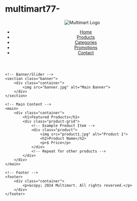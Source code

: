 # multimart77-
<!DOCTYPE html>
<html lang="en">
<head>
    <meta charset="UTF-8">
    <meta name="viewport" content="width=device-width, initial-scale=1.0">
    <title>Multimart</title>
    <link rel="stylesheet" href="styles.css">
</head>
<body>
    <!-- Header -->
    <header>
        <div class="container">
            <div class="logo">
                <img src="logo.png" alt="Multimart Logo">
            </div>
            <nav>
                <ul>
                    <li><a href="#">Home</a></li>
                    <li><a href="#">Products</a></li>
                    <li><a href="#">Categories</a></li>
                    <li><a href="#">Promotions</a></li>
                    <li><a href="#">Contact</a></li>
                </ul>
            </nav>
        </div>
    </header>

    <!-- Banner/Slider -->
    <section class="banner">
        <div class="container">
            <img src="banner.jpg" alt="Main Banner">
        </div>
    </section>

    <!-- Main Content -->
    <main>
        <div class="container">
            <h1>Featured Products</h1>
            <div class="product-grid">
                <!-- Example Product Item -->
                <div class="product">
                    <img src="product1.jpg" alt="Product 1">
                    <h2>Product Name</h2>
                    <p>$ Price</p>
                </div>
                <!-- Repeat for other products -->
            </div>
        </div>
    </main>

    <!-- Footer -->
    <footer>
        <div class="container">
            <p>&copy; 2024 Multimart. All rights reserved.</p>
        </div>
    </footer>
</body>
</html>
